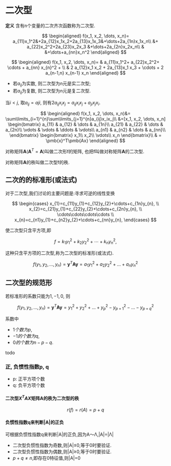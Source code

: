 # 二次型

<b>定义</b>
含有n个变量的二次齐次函数称为二次型.

$$
\begin{aligned}
	f(x_1, x_2, \dots, x_n)=
	a_{11}x_1^2&+2a_{12}x_1x_2+2a_{13}x_1x_3&+\dots+2a_{1n}x_1x_n\\
	&+ a_{22}x_2^2+2a_{23}x_2x_3 &+\dots+2a_{2n}x_2x_n\\
	& &+\dots+a_{nn}x_n^2
\end{aligned}
$$

$$
\begin{aligned}
	f(x_1, x_2, \dots, x_n)=
	& a_{11}x_1^2+ a_{22}x_2^2+ \cdots + a_{nn} x_{n}^2 + \\
	& 2 a_{12}x_1 x_2 + 2a_{13}x_1 x_3 + \cdots + 2 a_{n-1,n} x_{n-1} x_n
\end{aligned}
$$

- 若$a_{ij}$为实数, 则二次型为n元是实二次型;
- 若$a_{ij}$为复数, 则二次型为n元是复二次型.

当$i< j$, 取$a_{ij}=a{ji}$, 则有$2a_{ij}x_i x_j= a_{ij}x_i x_j + a_{ji}x_j x_i$.

$$
\begin{aligned}
	f(x_1, x_2, \dots, x_n)&=
	\sum\limits_{i=1}^{n}\sum\limits_{j=1}^{n}a_{ij}x_ix_j\\
	&=[x_1, x_2, \dots, x_n]
	\begin{bmatrix}
		a_{11} & a_{12} & \dots & a_{1n}\\
		a_{21} & a_{22} & \dots & a_{2n}\\
		\vdots & \vdots & \ddots & \vdots\\
		a_{n1} & a_{n2} & \dots & a_{nn}\\
	\end{bmatrix}
	\begin{bmatrix}
		x_1\\
		x_2\\
		\vdots\\
		x_n
	\end{bmatrix}\\
	& = \pmb{x}^T\pmb{Ax}
\end{aligned}
$$

对称矩阵$\pmb{A}$($\pmb{A}^T=\pmb{A}$)叫做二次形f的矩阵, 也把f叫做对称矩阵$\pmb{A}$的二次型.

对称矩阵$\pmb{A}$的秩叫做二次型f的秩.

## 二次的的标准形(或法式)

对于二次型,我们讨论的主要问题是:寻求可逆的线性变换

$$
\begin{cases}
	x_{1}=c_{11}y_{1}+c_{12}y_{2}+\cdots+c_{1n}y_{n}, \\
	x_{2}=c_{21}y_{1}+c_{22}y_{2}+\cdots+c_{2n}y_{n}, \\
	\cdots\cdots\cdots\cdots \\
	x_{n}=c_{n1}y_{1}+c_{n2}y_{2}+\cdots+c_{nn}y_{n},
\end{cases}
$$

使二次型只含平方项,即

$$
f=k_{1}y_{1}^{2}+k_{2}y_{2}^{2}+\cdots+k_{n}y_{n}^{2},
$$

这种只含平方项的二次型,称为二次型的标准形(或法式).

$$
f(y_1, y_2, \dots, y_n)=\pmb{y}^T \pmb{Ay}=a_1y_1^2+a_2y_2^2+\dots+a_ny_n^2
$$

## 二次型的规范形

若标准形的系数只能为$1, -1, 0$, 则

$$
f(y_1, y_2, \dots, y_n)=\pmb{y}^T \pmb{Ay}=y_1^2+y_2^2+\dots+y_p^2-y_{p+1}^2-\dots-y_{p+q}^2
$$

系数中

- $1个数为p$,
- $-1的个数为q$,
- $0的个数为n-p-q$.

todo

### 正, 负惯性指数p, q

- p: 正平方项个数
- q: 负平方项个数

#### 二次型$X^TAX$矩阵A的秩为二次型的秩

$$
r(f)=r(A)=p+q
$$

#### 负惯性指数q来判断|A|的正负

可根据负惯性指数q来判断|A|的正负,因为A～Λ,|A|=|Λ|

- 二次型负惯性指数为奇数,则|A|≤0,等于0时要验证.
- 二次型负惯性指数为偶数,则|A|≥0,等于0时要验证.
- $p+q \not= n$,即存在0特征值,则|A|=0
